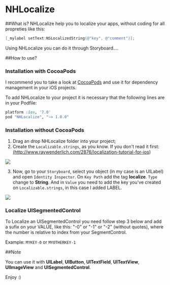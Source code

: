 NHLocalize
==========

##What is?
NHLocalize help you to localize your apps, without coding for all propreties like this:

```objective-c
[_mylabel setText:NSLocalizedString(@"key", @"comment")];
```

Using NHLocalize you can do it through Storyboard....

##How to use?


### Installation with CocoaPods

I recommend you to take a look at [CocoaPods](http://cocoapods.org) and use it for dependency management in your iOS projects.

To add NHLocalize to your project it is necessary that the following lines are in your Podfile:

```ruby
platform :ios, '7.0'
pod "NHLocalize", "~> 1.0.0"
```

### Installation without CocoaPods

  1. Drag an drop NHLocalize folder into your project;
  2. Create the `Localizable.strings`, as you know. If you don't read it first: <a href>(http://www.raywenderlich.com/2876/localization-tutorial-for-ios)</a>
  
  <img src="https://github.com/nthegedus/NHLocalize/blob/master/Example/NHLocalize/Localizable.png?raw=true"/>
  
  3. Now, go to your `Storyboard`, select you object (in my case is an UILabel) and open `Identity Inspector`.
  On `Key Path` add the tag <b>localize</b>. `Type` change to <b>String</b>. And in `Value` you need to add the key you've created on `Localizable.strings`, in this case I added LABEL.

  <img src="https://github.com/nthegedus/NHLocalize/blob/master/Example/NHLocalize/User%20Defined.png?raw=true"/>
  
  
  ### Localize UISegmentedControl
  To Localize an UISegmentedControl you need follow step 3 below and add a sufix on your VALUE, like this: "-0" or "-1" or "-2" (without quotes), where the number is relative to index from your SegmentControl.
  
  Example: `MYKEY-0` or `MYOTHERKEY-1`

  ##Note

  You can use it with <b>UILabel</b>, <b>UIButton</b>, <b>UITextField</b>, <b>UITextView</b>, <b>UIImageView</b> and <b>UISegmentedControl</b>. 
  
  Enjoy :)
